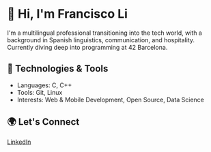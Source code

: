 # 👋 Hi, I'm Francisco Li

I'm a multilingual professional transitioning into the tech world, with a background in Spanish linguistics, communication, and hospitality. Currently diving deep into programming at 42 Barcelona.

## 🔧 Technologies & Tools
- Languages: C, C++
- Tools: Git, Linux
- Interests: Web & Mobile Development, Open Source, Data Science

## 🌍 Let's Connect
[LinkedIn](https://www.linkedin.com/in/yufeng-li-992781256/)
